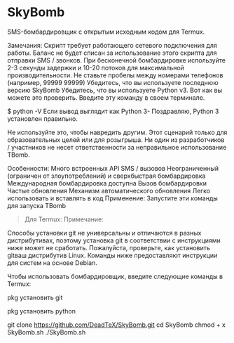 # SkyBomb
SMS-бомбардировщик с открытым исходным кодом для Termux.


Замечания:
Скрипт требует работающего сетевого подключения для работы.
Баланс не будет списан за использование этого скрипта для отправки SMS / звонков.
При бесконечной бомбардировке используйте 2-3 секунды задержки и 10-20 потоков для максимальной производительности.
Не ставьте пробелы между номерами телефонов (например, 99999 99999)
Убедитесь, что вы используете последнюю версию SkyBomb
Убедитесь, что вы используете Python v3.
Вот как вы можете это проверить. Введите эту команду в своем терминале.

$ python -V
Если вывод выглядит как Python 3- Поздравляю, Python 3 установлен правильно.

Не используйте это, чтобы навредить другим.
Этот сценарий только для образовательных целей или для розыгрыша.
Ни один из разработчиков / участников не несет ответственности за неправильное использование TBomb.

Особенности:
Много встроенных API SMS / вызовов
Неограниченный (ограничен от злоупотреблений) и сверхбыстрая бомбардировка
Международная бомбардировка доступна
Вызов бомбардировки
Частые обновления
Механизм автоматического обновления
Легко использовать и вставлять в код
Применение:
Запустите эти команды для запуска TBomb

> Для Termux:
Примечание:

Способы установки git не универсальны и отличаются в разных дистрибутивах, поэтому установка git в соответствии с инструкциями ниже может не сработать. Пожалуйста, проверьте, как установить gitваш дистрибутив Linux. Команды ниже предоставляют инструкции для систем на основе Debian.

Чтобы использовать бомбардировщик, введите следующие команды в Termux:


pkg установить git


pkg установить python




git clone https://github.com/DeadTeX/SkyBomb.git
cd SkyBomb
chmod + x SkyBomb.sh
./SkyBomb.sh
